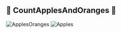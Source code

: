 ## 🍎 CountApplesAndOranges 🍊

![ApplesOranges](https://user-images.githubusercontent.com/103273798/162628510-be07a350-d060-48ce-b502-b23f43589412.png)
![Apples](https://user-images.githubusercontent.com/103273798/162628617-b3be18f5-0ef2-4637-a199-8609b2128ff7.png)

